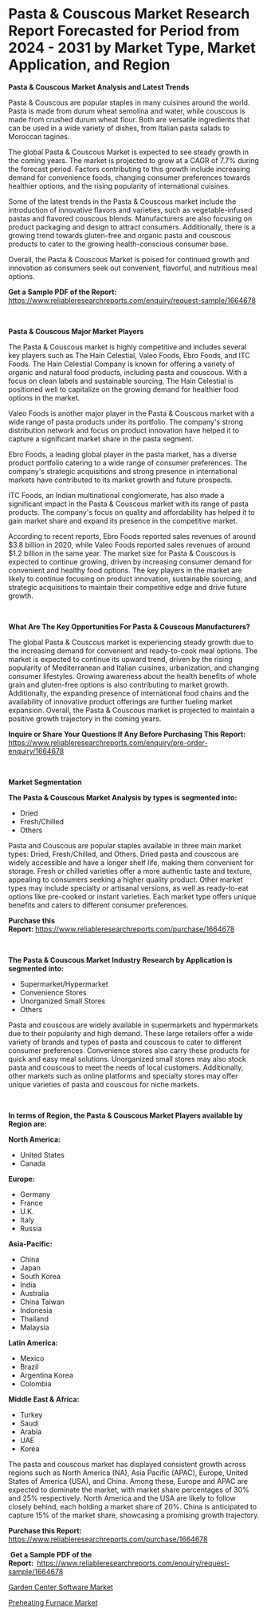 <p><h1>Pasta & Couscous Market Research Report Forecasted for Period from 2024 -  2031 by Market Type, Market Application, and Region</h1></p><p><strong>Pasta & Couscous Market Analysis and Latest Trends</strong></p>
<p><p>Pasta & Couscous are popular staples in many cuisines around the world. Pasta is made from durum wheat semolina and water, while couscous is made from crushed durum wheat flour. Both are versatile ingredients that can be used in a wide variety of dishes, from Italian pasta salads to Moroccan tagines.</p><p>The global Pasta & Couscous Market is expected to see steady growth in the coming years. The market is projected to grow at a CAGR of 7.7% during the forecast period. Factors contributing to this growth include increasing demand for convenience foods, changing consumer preferences towards healthier options, and the rising popularity of international cuisines.</p><p>Some of the latest trends in the Pasta & Couscous market include the introduction of innovative flavors and varieties, such as vegetable-infused pastas and flavored couscous blends. Manufacturers are also focusing on product packaging and design to attract consumers. Additionally, there is a growing trend towards gluten-free and organic pasta and couscous products to cater to the growing health-conscious consumer base.</p><p>Overall, the Pasta & Couscous Market is poised for continued growth and innovation as consumers seek out convenient, flavorful, and nutritious meal options.</p></p>
<p><strong>Get a Sample PDF of the Report:&nbsp;</strong> <a href="https://www.reliableresearchreports.com/enquiry/request-sample/1664678">https://www.reliableresearchreports.com/enquiry/request-sample/1664678</a></p>
<p>&nbsp;</p>
<p><strong>Pasta & Couscous Major Market Players</strong></p>
<p><p>The Pasta & Couscous market is highly competitive and includes several key players such as The Hain Celestial, Valeo Foods, Ebro Foods, and ITC Foods. The Hain Celestial Company is known for offering a variety of organic and natural food products, including pasta and couscous. With a focus on clean labels and sustainable sourcing, The Hain Celestial is positioned well to capitalize on the growing demand for healthier food options in the market.</p><p>Valeo Foods is another major player in the Pasta & Couscous market with a wide range of pasta products under its portfolio. The company's strong distribution network and focus on product innovation have helped it to capture a significant market share in the pasta segment.</p><p>Ebro Foods, a leading global player in the pasta market, has a diverse product portfolio catering to a wide range of consumer preferences. The company's strategic acquisitions and strong presence in international markets have contributed to its market growth and future prospects.</p><p>ITC Foods, an Indian multinational conglomerate, has also made a significant impact in the Pasta & Couscous market with its range of pasta products. The company's focus on quality and affordability has helped it to gain market share and expand its presence in the competitive market.</p><p>According to recent reports, Ebro Foods reported sales revenues of around $3.8 billion in 2020, while Valeo Foods reported sales revenues of around $1.2 billion in the same year. The market size for Pasta & Couscous is expected to continue growing, driven by increasing consumer demand for convenient and healthy food options. The key players in the market are likely to continue focusing on product innovation, sustainable sourcing, and strategic acquisitions to maintain their competitive edge and drive future growth.</p></p>
<p>&nbsp;</p>
<p><strong>What Are The Key Opportunities For Pasta & Couscous Manufacturers?</strong></p>
<p><p>The global Pasta & Couscous market is experiencing steady growth due to the increasing demand for convenient and ready-to-cook meal options. The market is expected to continue its upward trend, driven by the rising popularity of Mediterranean and Italian cuisines, urbanization, and changing consumer lifestyles. Growing awareness about the health benefits of whole grain and gluten-free options is also contributing to market growth. Additionally, the expanding presence of international food chains and the availability of innovative product offerings are further fueling market expansion. Overall, the Pasta & Couscous market is projected to maintain a positive growth trajectory in the coming years.</p></p>
<p><strong>Inquire or Share Your Questions If Any Before Purchasing This Report:</strong> <a href="https://www.reliableresearchreports.com/enquiry/pre-order-enquiry/1664678">https://www.reliableresearchreports.com/enquiry/pre-order-enquiry/1664678</a></p>
<p>&nbsp;</p>
<p><strong>Market Segmentation</strong></p>
<p><strong>The Pasta & Couscous Market Analysis by types is segmented into:</strong></p>
<p><ul><li>Dried</li><li>Fresh/Chilled</li><li>Others</li></ul></p>
<p><p>Pasta and Couscous are popular staples available in three main market types: Dried, Fresh/Chilled, and Others. Dried pasta and couscous are widely accessible and have a longer shelf life, making them convenient for storage. Fresh or chilled varieties offer a more authentic taste and texture, appealing to consumers seeking a higher quality product. Other market types may include specialty or artisanal versions, as well as ready-to-eat options like pre-cooked or instant varieties. Each market type offers unique benefits and caters to different consumer preferences.</p></p>
<p><strong>Purchase this Report:&nbsp;</strong><a href="https://www.reliableresearchreports.com/purchase/1664678">https://www.reliableresearchreports.com/purchase/1664678</a></p>
<p>&nbsp;</p>
<p><strong>The Pasta & Couscous Market Industry Research by Application is segmented into:</strong></p>
<p><ul><li>Supermarket/Hypermarket</li><li>Convenience Stores</li><li>Unorganized Small Stores</li><li>Others</li></ul></p>
<p><p>Pasta and couscous are widely available in supermarkets and hypermarkets due to their popularity and high demand. These large retailers offer a wide variety of brands and types of pasta and couscous to cater to different consumer preferences. Convenience stores also carry these products for quick and easy meal solutions. Unorganized small stores may also stock pasta and couscous to meet the needs of local customers. Additionally, other markets such as online platforms and specialty stores may offer unique varieties of pasta and couscous for niche markets.</p></p>
<p>&nbsp;</p>
<p><strong>In terms of Region, the Pasta & Couscous Market Players available by Region are:</strong></p>
<p>
    <p> <strong> North America: </strong>
        <ul>
            <li>United States</li>
            <li>Canada</li>
        </ul>
        </p> 
    <p> <strong> Europe: </strong>
        <ul>
            <li>Germany</li>
            <li>France</li>
            <li>U.K.</li>
            <li>Italy</li>
            <li>Russia</li>
        </ul>
        </p> 
    <p> <strong> Asia-Pacific: </strong>
        <ul>
            <li>China</li>
            <li>Japan</li>
            <li>South Korea</li>
            <li>India</li>
            <li>Australia</li>
            <li>China Taiwan</li>
            <li>Indonesia</li>
            <li>Thailand</li>
            <li>Malaysia</li>
        </ul>
        </p> 
    <p> <strong> Latin America: </strong>
        <ul>
            <li>Mexico</li>
            <li>Brazil</li>
            <li>Argentina Korea</li>
            <li>Colombia</li>
        </ul>
        </p> 
    <p> <strong> Middle East & Africa: </strong>
        <ul>
            <li>Turkey</li>
            <li>Saudi</li>
            <li>Arabia</li>
            <li>UAE</li>
            <li>Korea</li>
        </ul>
    </p>
    </p>
<p><p>The pasta and couscous market has displayed consistent growth across regions such as North America (NA), Asia Pacific (APAC), Europe, United States of America (USA), and China. Among these, Europe and APAC are expected to dominate the market, with market share percentages of 30% and 25% respectively. North America and the USA are likely to follow closely behind, each holding a market share of 20%. China is anticipated to capture 15% of the market share, showcasing a promising growth trajectory.</p></p>
<p><strong>Purchase this Report: </strong><a href="https://www.reliableresearchreports.com/purchase/1664678">https://www.reliableresearchreports.com/purchase/1664678</a></p>
<p>&nbsp;<strong>Get a Sample PDF of the Report:&nbsp;&nbsp;</strong><a href="https://www.reliableresearchreports.com/enquiry/request-sample/1664678">https://www.reliableresearchreports.com/enquiry/request-sample/1664678</a></p>
<p><strong></strong></p>
<p><p><a href="https://issuu.com/reportprime-2/docs/garden-center-software-market-size-2030.pptx">Garden Center Software Market</a></p><p><a href="https://issuu.com/reportprime-2/docs/preheating-furnace-market-size-2030.pptx">Preheating Furnace Market</a></p></p>